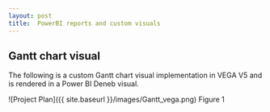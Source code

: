 ```yaml
---
layout: post
title:  PowerBI reports and custom visuals
---
```

## Gantt chart visual
The following is a custom Gantt chart visual implementation in VEGA V5 and is rendered in a Power BI Deneb visual.

![Project Plan]({{ site.baseurl }}/images/Gantt_vega.png)
Figure 1
